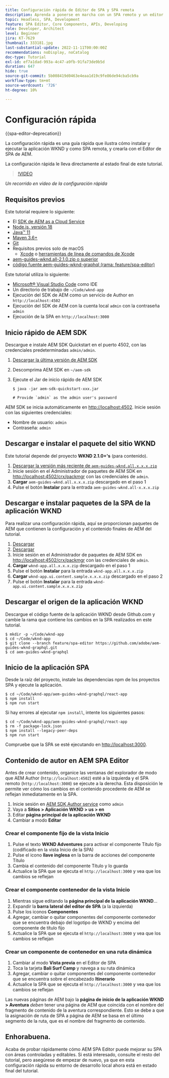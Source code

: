 ```yaml
---
title: Configuración rápida de Editor de SPA y SPA remota
description: Aprenda a ponerse en marcha con un SPA remoto y un editor de SPA de AEM en 15 minutos.
topic: Headless, SPA, Development
feature: SPA Editor, Core Components, APIs, Developing
role: Developer, Architect
level: Beginner
jira: KT-7629
thumbnail: 333181.jpg
last-substantial-update: 2022-11-11T00:00:00Z
recommendations: noDisplay, noCatalog
doc-type: Tutorial
exl-id: ef7a1dad-993a-4c47-a9fb-91fa73de9b5d
duration: 647
hide: true
source-git-commit: 5b008419d0463e4eaa1d19c9fe86de94cba5cb9a
workflow-type: tm+mt
source-wordcount: '726'
ht-degree: 10%

---
```


# Configuración rápida

{{spa-editor-deprecation}}

La configuración rápida es una guía rápida que ilustra cómo instalar y ejecutar la aplicación WKND y como SPA remota, y crearla con el Editor de SPA de AEM.

La configuración rápida le lleva directamente al estado final de este tutorial.

>[!VIDEO](https://video.tv.adobe.com/v/333181?quality=12&learn=on)

_Un recorrido en vídeo de la configuración rápida_

## Requisitos previos

Este tutorial requiere lo siguiente:

+ El [SDK de AEM as a Cloud Service](https://experienceleague.adobe.com/docs/experience-manager-learn/cloud-service/local-development-environment-set-up/aem-runtime.html?lang=es)
+ [Node.js, versión 18](https://nodejs.org/es/)
+ [Java™ 11](https://downloads.experiencecloud.adobe.com/content/software-distribution/en/general.html)
+ [Maven 3.6+](https://maven.apache.org/)
+ [Git](https://git-scm.com/downloads)
+ Requisitos previos solo de macOS
   + [Xcode](https://developer.apple.com/xcode/) o [herramientas de línea de comandos de Xcode](https://developer.apple.com/xcode/resources/)
+ [aem-guides-wknd.all-2.1.0.zip o superior](https://github.com/adobe/aem-guides-wknd/releases)
+ [código fuente aem-guides-wknd-graphql (rama: feature/spa-editor)](https://github.com/adobe/aem-guides-wknd-graphql/tree/feature/spa-editor)


Este tutorial utiliza lo siguiente:

+ [Microsoft® Visual Studio Code](https://visualstudio.microsoft.com/) como IDE
+ Un directorio de trabajo de `~/Code/wknd-app`
+ Ejecución del SDK de AEM como un servicio de Author en `http://localhost:4502`
+ Ejecución del SDK de AEM con la cuenta local `admin` con la contraseña `admin`
+ Ejecución de la SPA en `http://localhost:3000`

## Inicio rápido de AEM SDK

Descargue e instale AEM SDK Quickstart en el puerto 4502, con las credenciales predeterminadas `admin/admin`.

1. [Descargar la última versión de AEM SDK](https://experience.adobe.com/#/downloads/content/software-distribution/en/aemcloud.html?fulltext=AEM*+SDK*&orderby=%40jcr%3Acontent%2Fjcr%3AlastModified&orderby.sort=desc&layout=list&p.offset=0&p.limit=1)
1. Descomprima AEM SDK en `~/aem-sdk`
1. Ejecute el Jar de inicio rápido de AEM SDK

   ```
   $ java -jar aem-sdk-quickstart-xxx.jar
   
   # Provide `admin` as the admin user's password
   ```

AEM SDK se inicia automáticamente en [http://localhost:4502](http://localhost:4502). Inicie sesión con las siguientes credenciales:

+ Nombre de usuario: `admin`
+ Contraseña: `admin`

## Descargar e instalar el paquete del sitio WKND

Este tutorial depende del proyecto __WKND 2.1.0+&#39;s__ (para contenido).

1. [Descargar la versión más reciente de `aem-guides-wknd.all.x.x.x.zip`](https://github.com/adobe/aem-guides-wknd/releases)
1. Inicie sesión en el Administrador de paquetes de AEM SDK en [http://localhost:4502/crx/packmgr](http://localhost:4502/crx/packmgr) con las credenciales de `admin`.
1. __Cargar__ `aem-guides-wknd.all.x.x.x.zip` descargado en el paso 1
1. Pulse el botón __Instalar__ para la entrada `aem-guides-wknd.all-x.x.x.zip`

## Descargar e instalar paquetes de la SPA de la aplicación WKND

Para realizar una configuración rápida, aquí se proporcionan paquetes de AEM que contienen la configuración y el contenido finales de AEM del tutorial.

1. [Descargar &#x200B;](./assets/quick-setup/wknd-app.all-1.0.0-SNAPSHOT.zip)
1. [Descargar &#x200B;](./assets/quick-setup/wknd-app.ui.content.sample-1.0.1.zip)
1. Inicie sesión en el Administrador de paquetes de AEM SDK en [http://localhost:4502/crx/packmgr](http://localhost:4502/crx/packmgr) con las credenciales de `admin`.
1. __Cargar__ `wknd-app.all.x.x.x.zip` descargado en el paso 1
1. Pulse el botón __Instalar__ para la entrada `wknd-app.all.x.x.x.zip`
1. __Cargar__ `wknd-app.ui.content.sample.x.x.x.zip` descargado en el paso 2
1. Pulse el botón __Instalar__ para la entrada `wknd-app.ui.content.sample.x.x.x.zip`

## Descargar el origen de la aplicación WKND

Descargue el código fuente de la aplicación WKND desde Github.com y cambie la rama que contiene los cambios en la SPA realizados en este tutorial.

```
$ mkdir -p ~/Code/wknd-app
$ cd ~/Code/wknd-app
$ git clone --branch feature/spa-editor https://github.com/adobe/aem-guides-wknd-graphql.git
$ cd aem-guides-wknd-graphql
```

## Inicio de la aplicación SPA

Desde la raíz del proyecto, instale las dependencias npm de los proyectos SPA y ejecute la aplicación.

```
$ cd ~/Code/wknd-app/aem-guides-wknd-graphql/react-app
$ npm install
$ npm run start
```

Si hay errores al ejecutar `npm install`, intente los siguientes pasos:

```
$ cd ~/Code/wknd-app/aem-guides-wknd-graphql/react-app
$ rm -f package-lock.json
$ npm install --legacy-peer-deps
$ npm run start
```

Compruebe que la SPA se esté ejecutando en [http://localhost:3000](http://localhost:3000).

## Contenido de autor en AEM SPA Editor

Antes de crear contenido, organice las ventanas del explorador de modo que AEM Author (`http://localhost:4502`) esté a la izquierda y el SPA remoto (`http://localhost:3000`) se ejecute a la derecha. Esta disposición le permite ver cómo los cambios en el contenido procedente de AEM se reflejan inmediatamente en la SPA.

1. Inicie sesión en [AEM SDK Author service](http://localhost:4502) como `admin`
1. Vaya a __Sitios > Aplicación WKND > us > en__
1. Editar __página principal de la aplicación WKND__
1. Cambiar a modo __Editar__

### Crear el componente fijo de la vista Inicio

1. Pulse el texto __WKND Adventures__ para activar el componente Título fijo (codificado en la vista Inicio de la SPA)
1. Pulse el icono __llave inglesa__ en la barra de acciones del componente Título
1. Cambia el contenido del componente Título y lo guarda
1. Actualice la SPA que se ejecuta el `http://localhost:3000` y vea que los cambios se reflejan

### Crear el componente contenedor de la vista Inicio

1. Mientras sigue editando la __página principal de la aplicación WKND__...
1. Expandir la __barra lateral del editor de SPA__ (a la izquierda)
1. Pulse los iconos __Componentes__
1. Agregar, cambiar o quitar componentes del componente contenedor que se encuentra debajo del logotipo de WKND y encima del componente de título fijo
1. Actualice la SPA que se ejecuta el `http://localhost:3000` y vea que los cambios se reflejan

### Crear un componente de contenedor en una ruta dinámica

1. Cambiar al modo __Vista previa__ en el Editor de SPA
1. Toca la tarjeta __Bali Surf Camp__ y navega a su ruta dinámica
1. Agregar, cambiar o quitar componentes del componente contenedor que se encuentra sobre el encabezado __Itinerario__
1. Actualice la SPA que se ejecuta el `http://localhost:3000` y vea que los cambios se reflejan

Las nuevas páginas de AEM bajo la __página de inicio de la aplicación WKND > Aventura__ _deben_ tener una página de AEM que coincida con el nombre del fragmento de contenido de la aventura correspondiente. Esto se debe a que la asignación de ruta de SPA a página de AEM se basa en el último segmento de la ruta, que es el nombre del fragmento de contenido.

## Enhorabuena.

Acaba de probar rápidamente cómo AEM SPA Editor puede mejorar su SPA con áreas controladas y editables. Si está interesado, consulte el resto del tutorial, pero asegúrese de empezar de nuevo, ya que en esta configuración rápida su entorno de desarrollo local ahora está en estado final del tutorial.
